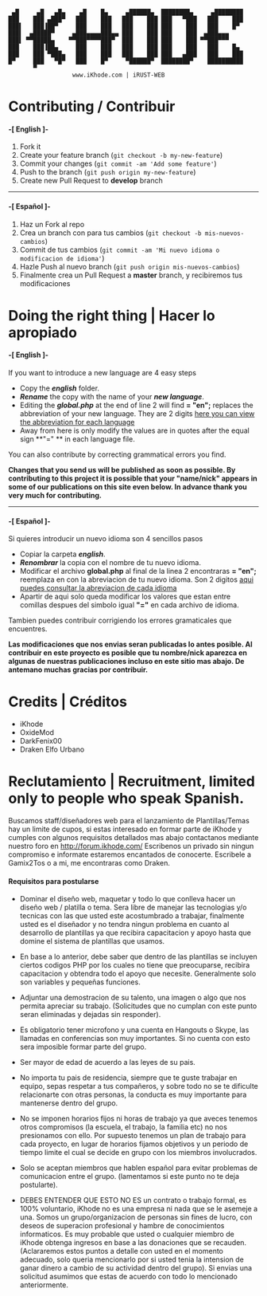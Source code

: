     




     ▄█     ▄█   ▄█▄    ▄█    █▄     ▄██████▄  ████████▄     ▄████████ 
    ███    ███ ▄███▀   ███    ███   ███    ███ ███   ▀███   ███    ███ 
    ███▌   ███▐██▀     ███    ███   ███    ███ ███    ███   ███    █▀  
    ███▌  ▄█████▀     ▄███▄▄▄▄███▄▄ ███    ███ ███    ███  ▄███▄▄▄     
    ███▌ ▀▀█████▄    ▀▀███▀▀▀▀███▀  ███    ███ ███    ███ ▀▀███▀▀▀     
    ███    ███▐██▄     ███    ███   ███    ███ ███    ███   ███    █▄  
    ███    ███ ▀███▄   ███    ███   ███    ███ ███   ▄███   ███    ███ 
    █▀     ███   ▀█▀   ███    █▀     ▀██████▀  ████████▀    ██████████ 
           ▀                                                           
                      www.iKhode.com | iRUST-WEB

  
Contributing / Contribuir
====
#### -[ English ]- ####
1. Fork it
2. Create your feature branch (`git checkout -b my-new-feature`)
3. Commit your changes (`git commit -am 'Add some feature'`)
4. Push to the branch (`git push origin my-new-feature`)
5. Create new Pull Request to **develop** branch

***

#### -[ Español ]- ####
1. Haz un Fork al repo
2. Crea un branch con para tus cambios (`git checkout -b mis-nuevos-cambios`)
3. Commit de tus cambios (`git commit -am 'Mi nuevo idioma o modificacion de idioma'`)
4. Hazle Push al nuevo branch (`git push origin mis-nuevos-cambios`)
5. Finalmente crea un Pull Request a **master** branch, y recibiremos tus modificaciones
  

Doing the right thing | Hacer lo apropiado
====
#### -[ English ]- ####
If you want to introduce a new language are 4 easy steps

* Copy the ***english*** folder.
* ***Rename*** the copy with the name of your ***new language***.
* Editing the ***global.php*** at the end of line 2 will find **= "en";** replaces the abbreviation of your new language. They are 2 digits [here you can view the abbreviation for each language](http://utils.mucattu.com/iso_639-1.html)
* Away from here is only modify the values are in quotes after the equal sign **"=" ** in each language file.

You can also contribute by correcting grammatical errors you find.

**Changes that you send us will be published as soon as possible. By contributing to this project it is possible that your "name/nick" appears in some of our publications on this site even below. In advance thank you very much for contributing.**

***

#### -[ Español ]- ####
Si quieres introducir un nuevo idioma  son 4 sencillos pasos

* Copiar la carpeta ***english***.
* ***Renombrar*** la copia con el nombre de tu nuevo idioma. 
* Modificar el archivo **global.php** al final de la linea 2 encontraras  **= "en";** reemplaza en con la abreviacion de tu nuevo idioma. Son 2 digitos [aqui puedes consultar la abreviacion de cada idioma](http://utils.mucattu.com/iso_639-1.html)
* Apartir de aqui solo queda modificar los valores que estan entre comillas despues del simbolo  igual **"="** en cada archivo de idioma.

Tambien puedes contribuir corrigiendo los errores gramaticales que encuentres.

**Las modificaciones que nos envias seran publicadas lo antes posible. Al contribuir en este proyecto es posible que tu nombre/nick aparezca en algunas de nuestras publicaciones incluso en este sitio mas abajo. De antemano muchas gracias por contribuir.**
  


Credits | Créditos
====
- iKhode
- OxideMod
- DarkFenix00
- Draken Elfo Urbano
  


Reclutamiento | Recruitment, limited only to people who speak Spanish.
====
Buscamos staff/diseñadores web para el lanzamiento de Plantillas/Temas hay un limite de cupos, si estas interesado en formar parte de iKhode y cumples con algunos requisitos detallados mas abajo contactanos mediante nuestro foro en http://forum.ikhode.com/ Escribenos un privado sin ningun compromiso e informate estaremos encantados de conocerte. Escribele a Gamix2Tos o a mi, me encontraras como Draken. 

#### Requisitos para postularse ####

* Dominar el diseño web, maquetar y todo lo que conlleva hacer un diseño web / platilla o tema. Sera libre de manejar las tecnologias y/o tecnicas con las que usted este acostumbrado a trabajar, finalmente usted es el diseñador y no tendra ningun problema en cuanto al desarrollo de plantillas ya que recibira capacitacion y apoyo hasta que domine el sistema de plantillas que usamos.

* En base a lo anterior, debe saber que dentro de las plantillas se incluyen ciertos codigos PHP por los cuales no tiene que preocuparse, recibira capacitacion y obtendra todo el apoyo que necesite. Generalmente solo son variables y pequeñas funciones.

* Adjuntar una demostracion de su talento, una imagen o algo que nos permita apreciar su trabajo. (Solicitudes que no cumplan con este punto seran eliminadas y dejadas sin responder).

* Es obligatorio tener microfono y una cuenta en Hangouts o Skype, las llamadas en conferencias son muy importantes. Si no cuenta con esto sera imposible formar parte del grupo.

* Ser mayor de edad de acuerdo a las leyes de su pais. 

* No importa tu pais de residencia, siempre que te guste trabajar en equipo, sepas respetar a tus compañeros, y sobre todo no se te dificulte relacionarte con otras personas, la conducta es muy importante para mantenerse dentro del grupo.

* No se imponen horarios fijos ni horas de trabajo ya que aveces tenemos otros compromisos (la escuela, el trabajo, la familia etc) no nos presionamos con ello. Por supuesto tenemos un plan de trabajo para cada proyecto, en lugar de horarios fijamos objetivos y un periodo de tiempo limite el cual se decide en grupo con los miembros involucrados.


* Solo se aceptan miembros que hablen español para evitar problemas de comunicacion entre el grupo. (lamentamos si este punto no te deja postularte).

* DEBES ENTENDER QUE ESTO NO ES un contrato o trabajo formal, es 100% voluntario, iKhode no es una empresa ni nada que se le asemeje a una. Somos un grupo/organizacion de personas sin fines de lucro, con deseos de superacion profesional y hambre de conocimientos informaticos. Es muy probable que usted o cualquier miembro de iKhode obtenga ingresos en base a las donaciones que se recauden. (Aclararemos estos puntos a detalle con usted en el momento adecuado, solo queria mencionarlo por si usted tenia la intension de ganar dinero a cambio de su actividad dentro del grupo). Si envias una solicitud asumimos que estas de acuerdo con todo lo mencionado anteriormente.